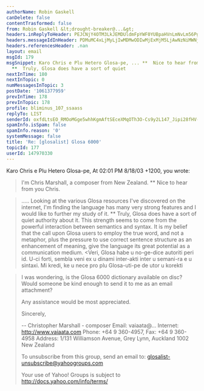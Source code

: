 ```yaml
---
authorName: Robin Gaskell
canDelete: false
contentTrasformed: false
from: Robin Gaskell &lt;drought-breaker@...&gt;
headers.inReplyToHeader: PEJCNjY4OTM3LkJEMDUldmFpYWF0YUBpaHVnLmNvLm56Pg==
headers.messageIdInHeader: PDMuMC4xLjMyLjIwMDMwODIwMjExMjM5LjAwNzNiMWNjQHBhY2lmaWMubmV0LmF1Pg==
headers.referencesHeader: .nan
layout: email
msgId: 179
msgSnippet: Karo Chris e Plu Hetero Glosa-pe, ... **  Nice to hear from you Chris.  ...
  **  Truly, Glosa does have a sort of quiet
nextInTime: 180
nextInTopic: 0
numMessagesInTopic: 3
postDate: '1061377959'
prevInTime: 178
prevInTopic: 178
profile: bliminus_107_ssaass
replyTo: LIST
senderId: oxfdLtsEO_RMOoMGge5whhKgmAftSEceXMqOTh3O-Cs9y2L147_Jipi28fHV-lXnHRGBiKwLtf5rgUxwObRfNrF5gCtKF7JENDH9EEt9rwdPZt87dg
spamInfo.isSpam: false
spamInfo.reason: '0'
systemMessage: false
title: 'Re: [glosalist] Glosa 6000'
topicId: 177
userId: 147970330
---
```


Karo Chris e Plu Hetero Glosa-pe,
At 02:01 PM 8/18/03 +1200, you wrote:
>
>I'm Chris Marshall, a composer from New Zealand. 
**  Nice to hear from you Chris.
   <Mi gene hedo ex lekto tu mesage.>

>    .....   Looking at the various
>Glosa resources I've discovered on the internet, I'm finding the language
>has many very strong features and I would like to further my study of it. 
**  Truly, Glosa does have a sort of quiet authority about it.  This
strength seems to come from the powerful interaction between semantics and
syntax.
    It is my belief that the call upon Glosa users to employ the true word,
and not a metaphor, plus the pressure to use correct sentence structure as
an enhancement of meaning, give the language its great potential as a
communication medium.
   <Veri, Glosa habe u no-ge-dice autoriti peri id.  U-ci forti, sembla
veni ex u dinami inter-akti inter u semani-ra e u sintaxi. 
    Mi kredi, ke u nece pro plu Glosa-uti-pe de utor u korekti 
 

>I was wondering, is the Glosa 6000 dictionary available on disc? Would 
>someone be kind enough to send it to me as an email attachment?
>
>Any assistance would be most appreciated.
>
>Sincerely,
>
>--
>Christopher Marshall - composer
>Email: vaiaata@...
>Internet: http://www.vaiaata.com
>Phone: +64 9 360-4957, Fax: +64 9 360-4958
>Address: 1/131 Williamson Avenue, Grey Lynn, Auckland 1002
>         New Zealand
>
>
>
>
>To unsubscribe from this group, send an email to:
>glosalist-unsubscribe@yahoogroups.com
>
> 
>
>Your use of Yahoo! Groups is subject to http://docs.yahoo.com/info/terms/ 
>
>
>



